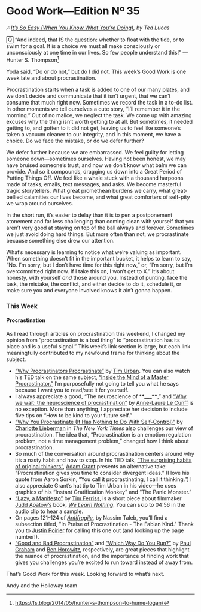 # Good Work—Edition Nº 35

*🎶
[It’s So Easy (When You Know What You’re Doing)](https://open.spotify.com/track/3uAtmOSImRhG0x1GSyvSLi?si=R8RLgaU1TzyLPoJ6wz7-jw),
by Ted Lucas*

🅀 “And indeed, that IS the question:
whether to float with the tide, or to swim for a goal.
It is a choice we must all make consciously or unconsciously at one time in our lives.
So few people understand this!”
—Hunter S. Thompson[^1]

Yoda said, “Do or do not,” but do I did not.
This week’s Good Work is one week late and about procrastination.

Procrastination starts when a task is added to one of our many plates, and we don’t decide
and communicate that it isn’t urgent, that we can’t consume that much right now.
Sometimes we record the task in a to-do list.
In other moments we tell ourselves a cute story, “I’ll remember it in the morning.”
Out of no malice, we neglect the task.
We come up with amazing excuses why the thing isn’t worth getting to at all.
But sometimes, it needed getting to, and gotten to it did not get, leaving us to feel like
someone’s taken a vacuum cleaner to our integrity, and in this moment, we have a choice.
Do we face the mistake, or do we defer further?

We defer further because we are embarrassed.
We feel guilty for letting someone down—sometimes ourselves.
Having not been honest, we may have bruised someone’s trust, and now we don’t know what
balm we can provide.
And so it compounds, dragging us down into a Great Period of Putting Things Off.
We feel like a whale stuck with a thousand harpoons made of tasks, emails, text messages,
and asks. We become masterful tragic storytellers.
What great promethean burdens we carry, what great-bellied calamities our lives become,
and what great comforters of self-pity we wrap around ourselves.

In the short run, it’s easier to delay than it is to pen a postponement atonement and far
less challenging than coming clean with yourself that you aren’t very good at staying on
top of the ball always and forever.
Sometimes we just avoid doing hard things.
But more often than not, we procrastinate because something else drew our attention.

What’s necessary is learning to notice what we’re valuing as important.
When something doesn’t fit in the important bucket, it helps to learn to say, “No.
I’m sorry, but I don’t have time for this right now,” or, “I’m sorry, but I’m
overcommitted right now.
If I take this on, I won’t get to X.” It’s about honesty, with yourself *and* those around
you. Instead of punting, face the task, the mistake, the conflict, and either decide to do
it, schedule it, or make sure you and everyone involved knows it ain’t gonna happen.

### This Week

#### Procrastination

As I read through articles on procrastination this weekend, I changed my opinion from
“procrastination is a bad thing” to “procrastination has its place and is a useful
signal.” This week’s link section is large, but each link meaningfully contributed to my
newfound frame for thinking about the subject.

- [“Why Procrastinators Procrastinate”](https://waitbutwhy.com/2013/10/why-procrastinators-procrastinate.html)
  by [Tim Urban](https://twitter.com/waitbutwhy). You can also watch his TED talk on the same
  subject,
  [“Inside the Mind of a Master Procrastinator.”](https://www.ted.com/talks/tim_urban_inside_the_mind_of_a_master_procrastinator)
  I’m purposefully not going to tell you what he says because I want you to read/see it for
  yourself.
- I always appreciate a good, “The neuroscience of \***\*\_\_\_\*\***,” and
  [“Why we wait: the neuroscience of procrastination”](https://nesslabs.com/neuroscience-of-procrastination)
  by [Anne-Laure Le Cunff](https://twitter.com/anthilemoon) is no exception.
  More than anything, I appreciate her decision to include five tips on “How to be kind to
  your future self.”
- [“Why You Procrastinate (It Has Nothing to Do With Self-Control)”](https://www.nytimes.com/2019/03/25/smarter-living/why-you-procrastinate-it-has-nothing-to-do-with-self-control.html)
  by [Charlotte Lieberman](https://twitter.com/clieberwoman) in *The New York Times* also
  challenges our view of procrastination.
  The idea that, “Procrastination is an emotion regulation problem, not a time management
  problem,” changed how I think about procrastination.
- So much of the conversation around procrastination centers around why it’s a nasty habit
  and how to stop.
  In his TED talk,
  [“The surprising habits of original thinkers”](https://www.youtube.com/watch?v=fxbCHn6gE3U),
  [Adam Grant](https://twitter.com/AdamMGrant) presents an alternative take:
  “Procrastination gives you time to consider divergent ideas.”
  (I love his quote from Aaron Sorkin, “You call it procrastinating, I call it thinking.”) I
  also appreciate Grant’s hat tip to Tim Urban in his video—he uses graphics of his “Instant
  Gratification Monkey” and “The Panic Monster.”
- [“Lazy, a Manifesto”](https://tim.blog/2015/04/03/lazy-a-manifesto/) by
  [Tim Ferriss](https://twitter.com/tferriss), is a short piece about filmmaker
  [Judd Apatow’s](https://twitter.com/JuddApatow) book,
  *[We Learn Nothing](https://www.audible.com/pd/We-Learn-Nothing-Audiobook/B00SNTQU9K)*. You can
  skip to 04:56 in the audio clip to hear a sample.
- On pages 121–124 of
  *[Antifragile](https://www.amazon.com/Antifragile-Things-That-Disorder-Incerto/dp/0812979680)*,
  by Nassim Taleb, you’ll find a subsection titled, "In Praise of Procrastination - The
  Fabian Kind." Thank you to
  [Justin Poirier](https://twitter.com/justinpoir/status/1185350953081421825) for calling this
  one out (and looking up the page number!).
- [“Good and Bad Procrastination”](http://www.paulgraham.com/procrastination.html) and
  [“Which Way Do You Run?”](https://a16z.com/2019/10/17/how-to-be-effective-ceo-leader/) by
  [Paul Graham](https://twitter.com/paulg) and [Ben Horowitz](https://twitter.com/bhorowitz),
  respectively, are great pieces that highlight the nuance of procrastination, and the
  importance of finding work that gives you challenges you’re excited to run toward instead
  of away from.

That’s Good Work for this week.
Looking forward to what’s next.

Andy and the Holloway team

[^1]: <https://fs.blog/2014/05/hunter-s-thompson-to-hume-logan/>
